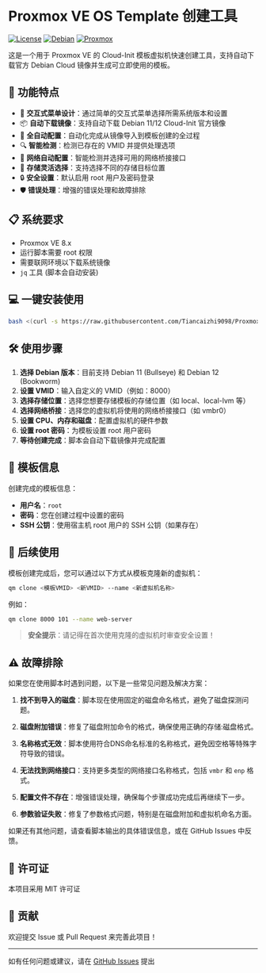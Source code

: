 # Proxmox VE OS Template 创建工具

[![License](https://img.shields.io/badge/License-MIT-blue.svg)](LICENSE)
[![Debian](https://img.shields.io/badge/Debian-11%7C12-red)](https://www.debian.org/)
[![Proxmox](https://img.shields.io/badge/Proxmox-8.x-orange)](https://www.proxmox.com/)

这是一个用于 Proxmox VE 的 Cloud-Init 模板虚拟机快速创建工具，支持自动下载官方 Debian Cloud 镜像并生成可立即使用的模板。

## 🚀 功能特点

- 🔄 **交互式菜单设计**：通过简单的交互式菜单选择所需系统版本和设置
- 📦 **自动下载镜像**：支持自动下载 Debian 11/12 Cloud-Init 官方镜像
- 🔧 **全自动配置**：自动化完成从镜像导入到模板创建的全过程
- 🔍 **智能检测**：检测已存在的 VMID 并提供处理选项
- 🌉 **网络自动配置**：智能检测并选择可用的网络桥接接口
- 💾 **存储灵活选择**：支持选择不同的存储目标位置
- 🔒 **安全设置**：默认启用 root 用户及密码登录
- 🛡️ **错误处理**：增强的错误处理和故障排除

## 📋 系统要求

- Proxmox VE 8.x
- 运行脚本需要 root 权限
- 需要联网环境以下载系统镜像
- `jq` 工具 (脚本会自动安装)

## 💻 一键安装使用

```bash
bash <(curl -s https://raw.githubusercontent.com/Tiancaizhi9098/Proxmox-VE-OS-Template/main/pve_template_creator.sh)
```

## 🛠️ 使用步骤

1. **选择 Debian 版本**：目前支持 Debian 11 (Bullseye) 和 Debian 12 (Bookworm)
2. **设置 VMID**：输入自定义的 VMID（例如：8000）
3. **选择存储位置**：选择您想要存储模板的存储位置（如 local、local-lvm 等）
4. **选择网络桥接**：选择您的虚拟机将使用的网络桥接接口（如 vmbr0）
5. **设置 CPU、内存和磁盘**：配置虚拟机的硬件参数
6. **设置 root 密码**：为模板设置 root 用户密码
7. **等待创建完成**：脚本会自动下载镜像并完成配置

## 🔑 模板信息

创建完成的模板信息：

- **用户名**：`root`
- **密码**：您在创建过程中设置的密码
- **SSH 公钥**：使用宿主机 root 用户的 SSH 公钥（如果存在）

## 📝 后续使用

模板创建完成后，您可以通过以下方式从模板克隆新的虚拟机：

```bash
qm clone <模板VMID> <新VMID> --name <新虚拟机名称>
```

例如：

```bash
qm clone 8000 101 --name web-server
```

> **安全提示**：请记得在首次使用克隆的虚拟机时审查安全设置！

## ⚠️ 故障排除

如果您在使用脚本时遇到问题，以下是一些常见问题及解决方案：

1. **找不到导入的磁盘**：脚本现在使用固定的磁盘命名格式，避免了磁盘探测问题。

2. **磁盘附加错误**：修复了磁盘附加命令的格式，确保使用正确的存储:磁盘格式。

3. **名称格式无效**：脚本使用符合DNS命名标准的名称格式，避免因空格等特殊字符导致的错误。

4. **无法找到网络接口**：支持更多类型的网络接口名称格式，包括 `vmbr` 和 `enp` 格式。

5. **配置文件不存在**：增强错误处理，确保每个步骤成功完成后再继续下一步。

6. **参数验证失败**：修复了参数格式问题，特别是在磁盘附加和虚拟机命名方面。

如果还有其他问题，请查看脚本输出的具体错误信息，或在 GitHub Issues 中反馈。

## 📄 许可证

本项目采用 MIT 许可证

## 🤝 贡献

欢迎提交 Issue 或 Pull Request 来完善此项目！

---

如有任何问题或建议，请在 [GitHub Issues](https://github.com/Tiancaizhi9098/Proxmox-VE-OS-Template/issues) 提出 